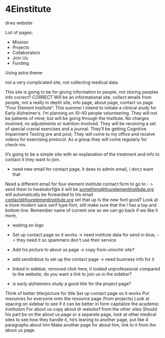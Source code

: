# 4Einstitute
drws website

List of pages:
- Mission
- Projects
- Collaborators
- Join Us
- Funding

Using astra theme

not a very complicated site, 
not collecting medical data

This site is going to be for giving information to people, not storing peoples info correct? CORRECT
Will be an informational site, collect emails from people, not a really in depth site, info page, about page, contact us page
 "Four Element Institute”.  This summer I intend to initiate a clinical study for Early Alzheimer’s. I’m planning on 10-40 people volunteering. They will not be patients of mine;  but will be going through the Institute. 
No charges involved, no adjustments or nutrition involved. They will be receiving a set of special cranial exercises and a journal. They’ll be getting Cognitive Impairment Testing pre and post; They will come to my office and receive videos for exercising protocol. As a group they will come regularly for check-ins.

It’s going to be a simple site with an explanation of the treatment and info to contact it they want to join.  


- need new email for contact page, it does to admin email, i don;t want that 



Need a different email for four element institute contact form to go to - > send them to  hwalsdorf@e it will be something@fourelementinstitute.org will automatically be forwarded to his email contact@fourelementinstitute.org set that up
Is the new font good? Look at a more modern sans serif type font, still make sure that the I has a top and bottom line. Remember name of current one so we can go back if we like it more, 

- waiting on logo
- Set up contact page so it works -> need institute data for send in blue, -> they need it so spammers don't use their service
- Add his picture to about us page -> copy from univchir site?
- add sendinblue to set up the contact page -> need business info for it 


- linked in sidebar, removed click here, it looked unprofessional compared to the website, do you want a link to join us in the sidebar?
- is early alzheimers study a good title for the project page?


Think of better title/picture for title
Set up contact page so it works
Put resources for everyone onto the resource page (from projects)
Look at spacing on sidebar to see if it can be better
In form capitalize the academic institution
For about us copy about dr walsdorf from the other sites
Should his part be on the about us page or a separate page, look at other medical sites to see how they handle it, he’s leaning to another page, put like 4 paragraphs about him
Make another page for about him, link to it from the about us page

